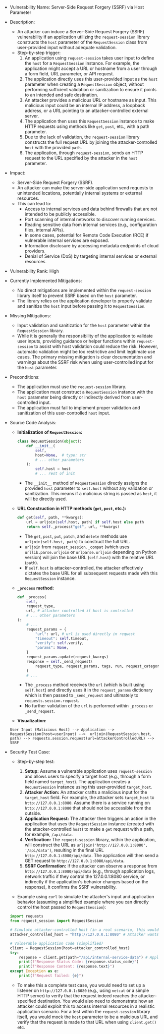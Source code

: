 - Vulnerability Name: Server-Side Request Forgery (SSRF) via Host Parameter
- Description:
    - An attacker can induce a Server-Side Request Forgery (SSRF) vulnerability if an application utilizing the `request-session` library constructs the `host` parameter of the `RequestSession` class from user-provided input without adequate validation.
    - Step-by-step trigger:
        1. An application using `request-session` takes user input to define the `host` for a `RequestSession` instance. For example, the application might accept a URL or hostname from a user through a form field, URL parameter, or API request.
        2. The application directly uses this user-provided input as the `host` parameter when creating a `RequestSession` object, without performing sufficient validation or sanitization to ensure it points to an intended and safe destination.
        3. An attacker provides a malicious URL or hostname as input. This malicious input could be an internal IP address, a loopback address, or a URL pointing to an attacker-controlled external server.
        4. The application then uses this `RequestSession` instance to make HTTP requests using methods like `get`, `post`, etc., with a path parameter.
        5. Due to the lack of validation, the `request-session` library constructs the full request URL by joining the attacker-controlled `host` with the provided `path`.
        6. The application, through `request-session`, sends an HTTP request to the URL specified by the attacker in the `host` parameter.
- Impact:
    - Server-Side Request Forgery (SSRF).
    - An attacker can make the server-side application send requests to unintended locations, potentially internal systems or external resources.
    - This can lead to:
        - Access to internal services and data behind firewalls that are not intended to be publicly accessible.
        - Port scanning of internal networks to discover running services.
        - Reading sensitive data from internal services (e.g., configuration files, internal APIs).
        - In some cases, potential for Remote Code Execution (RCE) if vulnerable internal services are exposed.
        - Information disclosure by accessing metadata endpoints of cloud providers.
        - Denial of Service (DoS) by targeting internal services or external resources.
- Vulnerability Rank: High
- Currently Implemented Mitigations:
    - No direct mitigations are implemented within the `request-session` library itself to prevent SSRF based on the `host` parameter.
    - The library relies on the application developer to properly validate and sanitize the `host` input before passing it to `RequestSession`.
- Missing Mitigations:
    - Input validation and sanitization for the `host` parameter within the `RequestSession` library.
    - While it is generally the responsibility of the application to validate user inputs, providing guidance or helper functions within `request-session` to assist with host validation could reduce the risk. However, automatic validation might be too restrictive and limit legitimate use cases. The primary missing mitigation is clear documentation and warnings about the SSRF risk when using user-controlled input for the `host` parameter.
- Preconditions:
    - The application must use the `request-session` library.
    - The application must construct a `RequestSession` instance with the `host` parameter being directly or indirectly derived from user-controlled input.
    - The application must fail to implement proper validation and sanitization of this user-controlled `host` input.
- Source Code Analysis:
    - **Initialization of `RequestSession`:**
        ```python
        class RequestSession(object):
            def __init__(
                self,
                host=None,  # type: str
                # ... other parameters
            ):
                self.host = host
                # ... rest of init
        ```
        - The `__init__` method of `RequestSession` directly assigns the provided `host` parameter to `self.host` without any validation or sanitization. This means if a malicious string is passed as `host`, it will be directly used.

    - **URL Construction in HTTP methods (`get`, `post`, etc.):**
        ```python
        def get(self, path, **kwargs):
            url = urljoin(self.host, path) if self.host else path
            return self._process("get", url, **kwargs)
        ```
        - The `get`, `post`, `put`, `patch`, and `delete` methods use `urljoin(self.host, path)` to construct the full URL.
        - `urljoin` from `request_session._compat` (which uses `urllib.parse.urljoin` or `urlparse.urljoin` depending on Python version) will join the base URL (`self.host`) with the relative URL (`path`).
        - If `self.host` is attacker-controlled, the attacker effectively dictates the base URL for all subsequent requests made with this `RequestSession` instance.

    - **`_process` method:**
        ```python
        def _process(
            self,
            request_type,
            url, # attacker controlled if host is controlled
            # ... other parameters
        ):
            # ...
            request_params = {
                "url": url, # url is used directly in request
                "timeout": self.timeout,
                "verify": self.verify,
                "params": None,
            }
            request_params.update(request_kwargs)
            response = self._send_request(
                request_type, request_params, tags, run, request_category
            )
            # ...
        ```
        - The `_process` method receives the `url` (which is built using `self.host`) and directly uses it in the `request_params` dictionary which is then passed to `_send_request` and ultimately to `requests.session.request`.
        - No further validation of the `url` is performed within `_process` or `_send_request`.

    - **Visualization:**

    ```
    User Input (Malicious Host) --> Application --> RequestSession(host=userInput) -->  urljoin(RequestSession.host, path) --> requests.session.request(url=attackerControlledURL) --> SSRF
    ```

- Security Test Case:
    - Step-by-step test:
        1. **Setup:** Assume a vulnerable application uses `request-session` and allows users to specify a target host (e.g., through a form field named `target_host`). The application creates a `RequestSession` instance using this user-provided `target_host`.
        2. **Attacker Action:** An attacker crafts a malicious input for the `target_host` field. For example, the attacker sets `target_host` to `http://127.0.0.1:8080`. Assume there is a service running on `http://127.0.0.1:8080` that should not be accessible from the outside.
        3. **Application Request:** The attacker then triggers an action in the application that uses the `RequestSession` instance (created with the attacker-controlled `host`) to make a `get` request with a path, for example, `/api/data`.
        4. **Verification:** The `request-session` library, within the application, will construct the URL as `urljoin('http://127.0.0.1:8080', '/api/data')`, resulting in the final URL `http://127.0.0.1:8080/api/data`. The application will then send a GET request to `http://127.0.0.1:8080/api/data`.
        5. **SSRF Confirmation:** If the attacker can observe a response from `http://127.0.0.1:8080/api/data` (e.g., through application logs, network traffic if they control the 127.0.0.1:8080 service, or indirectly if the application's behavior changes based on the response), it confirms the SSRF vulnerability.

    - Example using `curl` to simulate the attacker's input and application behavior (assuming a simplified example where you can directly control the host passed to `RequestSession`):

    ```python
    import requests
    from request_session import RequestSession

    # Simulate attacker-controlled host (in a real scenario, this would come from user input)
    attacker_controlled_host = "http://127.0.0.1:8080" # Attacker wants to target localhost port 8080

    # Vulnerable application code (simplified)
    client = RequestSession(host=attacker_controlled_host)
    try:
        response = client.get(path="/api/internal-service-data") # Application intends to access data from its own service, but...
        print(f"Response Status Code: {response.status_code}")
        print(f"Response Content: {response.text}")
    except Exception as e:
        print(f"Request failed: {e}")
    ```

    - To make this a complete test case, you would need to set up a listener on `http://127.0.0.1:8080` (e.g., using `netcat` or a simple HTTP server) to verify that the request indeed reaches the attacker-specified destination. You would also need to demonstrate how an attacker could exploit this to access internal resources in a realistic application scenario. For a test within the `request-session` library itself, you would mock the `host` parameter to be a malicious URL and verify that the request is made to that URL when using `client.get()` etc.